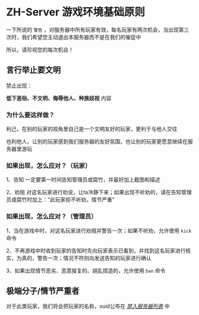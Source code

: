 # ZH-Server 游戏环境基础原则

一下所说的 `警告` ，对服务器中所有玩家有效，每名玩家有两次机会，当出现第三次时，我们希望您主动退出本服务器而不是在我们的催促中

所以，请珍视您的每次机会！

## 言行举止要文明

禁止出现：

**低下恶俗、不文明、侮辱他人、种族歧视** 内容

### 为什么要这样做？

利己，在别的玩家的视角里自己是一个文明友好的玩家，更利于与他人交往

也利他人，让别的玩家感到我们服务器的友好氛围，也让别的玩家更愿意继续在服务器里游玩

### 如果出现，怎么应对？（玩家）

1、告知  一定要第一时间告知管理员或腐竹，并最好加上截图和描述

2、劝阻  对这名玩家进行劝说，让ta冷静下来；如果出现不听劝的，请在告知管理员或腐竹时加上：“此玩家拒不听劝，情节严重”

### 如果出现，怎么应对？（管理员）

1、当在游戏中时，对这名玩家进行劝阻并警告一次；如果不听劝，允许使用 `kick` 命令

2、不再游戏中时收到玩家的告知时先向玩家表示已看到，并找到这名玩家进行核实，为真的，警告一次；情况不符则向发送告知的玩家进行确认

3、如果出现情节恶劣、恶意报复的、胡乱捏造的，允许使用 `ban` 命令

## 极端分子/情节严重者

对于此类玩家，我们将会把玩家的名称，xuid公布在 [*禁入服务器列表*](./no_play.md) 中
